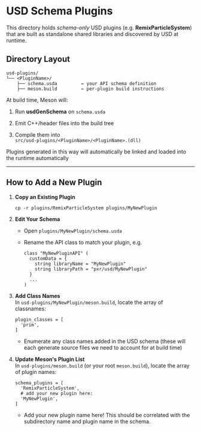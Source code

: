 ﻿
USD Schema Plugins
==================

This directory holds *schema-only* USD plugins (e.g. **RemixParticleSystem**) that are built as standalone shared libraries and discovered by USD at runtime.

Directory Layout
----------------

```
usd-plugins/
└── <PluginName>/
    ├── schema.usda         ← your API schema definition
    ├── meson.build         ← per-plugin build instructions

```

At build time, Meson will:

1.  Run **usdGenSchema** on `schema.usda`

2.  Emit C++/header files into the build tree

3.  Compile them into\
    `src/usd-plugins/<PluginName>/<PluginName>.(dll)`

Plugins generated in this way will automatically be linked and loaded into the runtime automatically

* * * * *

How to Add a New Plugin
-----------------------

1.  **Copy an Existing Plugin**

    ```
    cp -r plugins/RemixParticleSystem plugins/MyNewPlugin

    ```

2.  **Edit Your Schema**

    -   Open `plugins/MyNewPlugin/schema.usda`

    -   Rename the API class to match your plugin, e.g.

        ```
        class "MyNewPluginAPI" (
          customData = {
            string libraryName = "MyNewPlugin"
            string libraryPath = "pxr/usd/MyNewPlugin"
          }
          ...
        )
        ```

3.  **Add Class Names**\
    In `usd-plugins/MyNewPlugin/meson.build`, locate the array of classnames:
       
    ```
    plugin_classes = [
      'prim',
    ]
    ```
    
    - Enumerate any class names added in the USD schema (these will each generate source files we need to account for at build time)
    
4.  **Update Meson's Plugin List**\
    In `usd-plugins/meson.build` (or your root `meson.build`), locate the array of plugin names:

    ```
    schema_plugins = [
      'RemixParticleSystem',
      # add your new plugin here:
      'MyNewPlugin',
    ]
    ```
    - Add your new plugin name here!  This should be correlated with the subdirectory name and plugin name in the schema.